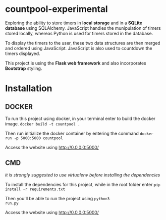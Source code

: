 # countpool-experimental

Exploring the ability to store timers in **local storage** and in a **SQLite database** using SQLAlchemy.
JavaScript handles the munipulation of timers stored locally, whereas Python is used for timers stored in the database.

To display the timers to the user, these two data structures are then merged and ordered using JavaScript.
JavaScript is also used to countdown the timers displayed.

This project is using the **Flask web framework** and also incorporates **Bootstrap** styling.


# Installation


## DOCKER
To run this project using docker, in your terminal enter to build the docker image.
<code>docker build -t countpool .</code>

Then run initialize the docker container by entering the command
<code>docker run -p 5000:5000 countpool</code>

Access the website using http://0.0.0.0:5000/


## CMD
*it is strongly suggested to use virtualenv before installing the dependencies*

To install the dependencies for this project, while in the root folder enter
<code>pip install -r requirements.txt</code>

Then you'll be able to run the project using
<code>python3 run.py</code>

Access the website using http://0.0.0.0:5000/
